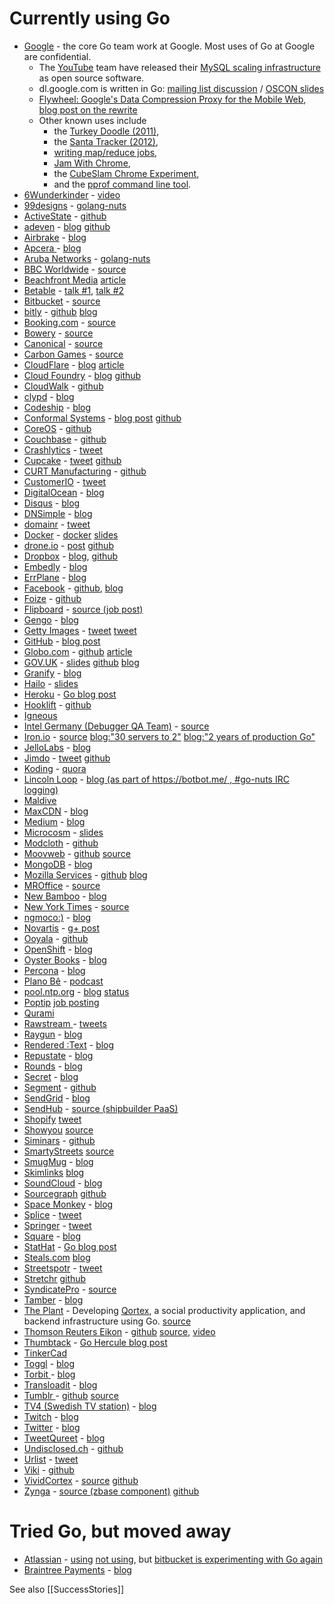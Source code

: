 # Currently using Go

  * [Google](http://google.com/) - the core Go team work at Google. Most uses of Go at Google are confidential. 
    * The [YouTube](http://youtube.com/) team have released their [MySQL scaling infrastructure](https://github.com/youtube/vitess) as open source software.
    * dl.google.com is written in Go: [mailing list discussion](https://groups.google.com/forum/?fromgroups=#!topic/golang-nuts/BNUNbKSypE0) / [OSCON slides](http://talks.golang.org/2013/oscon-dl.slide#1)
    * [Flywheel: Google's Data Compression Proxy for the Mobile Web](http://research.google.com/pubs/pub43447.html), [blog post on the rewrite](http://matt-welsh.blogspot.co.uk/2013/08/rewriting-large-production-system-in-go.html)
    * Other known uses include 
      * the [Turkey Doodle (2011)](http://blog.golang.org/2011/12/from-zero-to-go-launching-on-google.html),
      * the [Santa Tracker (2012)](https://www.youtube.com/watch?v=fc25ihfXhbg),
      * [writing map/reduce jobs](http://simplystatistics.org/2013/02/15/interview-with-nick-chamandy-statistician-at-google/),
      * [Jam With Chrome](http://www.jamwithchrome.com/technology),
      * the [CubeSlam Chrome Experiment](https://code.google.com/p/cubeslam/),
      * and the [pprof command line tool](https://codereview.appspot.com/153750043/).
  * [6Wunderkinder](http://www.6wunderkinder.com/) - [video](https://www.youtube.com/watch?v=sVpMc0hwqps)
  * [99designs](http://www.99designs.com) - [golang-nuts](https://groups.google.com/d/msg/golang-nuts/eeAmkzaRt-w/rmxBZszJUCcJ)
  * [ActiveState](http://www.activestate.com) - [github](https://github.com/activestate)
  * [adeven](http://www.adeven.com) - [blog](http://big-elephants.com/2012-10/deploying-go-with-capistrano/) [github](https://github.com/adeven)
  * [Airbrake](http://airbrake.io/) - [blog](http://blog.airbrake.io/status/planned-airbrake-migration-love-go-love-riak/)
  * [Apcera ](http://www.apcera.com) - [blog](http://gigaom.com/2012/09/13/will-go-be-the-new-go-to-programming-language/)
  * [Aruba Networks](http://www.arubanetworks.com/) - [golang-nuts](https://groups.google.com/d/msg/golang-nuts/M2koiSyoF6E/8rUujT5RCwEJ)
  * [BBC Worldwide](http://www.bbcworldwide.com/) - [source](http://www.quora.com/Go-programming-language/Is-Google-Go-ready-for-production-use/answer/Kunal-Anand)
  * [Beachfront Media](http://www.beachfrontmedia.com) [article](http://arstechnica.com/information-technology/2013/05/my-favorite-programming-language-googles-go-has-some-coders-raving/)
  * [Betable](https://betable.com) - [talk #1](http://rcrowley.org/talks/surge-2013.html), [talk #2](http://rcrowley.org/talks/strange-loop-2013.html)
  * [Bitbucket](https://bitbucket.org/) - [source](http://www.reddit.com/r/golang/comments/1pjn0k/bitbucket_hiccup_reveals_go_usage/)
  * [bitly](http://bit.ly) - [github](https://github.com/bitly/nsq) [blog](http://word.bitly.com/post/33232969144/nsq)
  * [Booking.com](http://booking.com) - [source](http://www.techworld.com/careers/perl-developers-dispel-doubts-about-codes-longevity-3599357/)
  * [Bowery](http://bowery.io/) - [source](http://bowery.io/blog/posts/2014/09/30/shared-libraries-at-bowery.html)
  * [Canonical](http://canonical.com/) - [source](http://www.youtube.com/watch?v=7QDVRowyUQA)
  * [Carbon Games](http://carbongames.com/) - [source](http://carbongames.com/opensource.html#the_go_programming_language_bsd)
  * [CloudFlare](http://www.cloudflare.com/) - [blog](http://blog.cloudflare.com/go-at-cloudflare) [article](http://arstechnica.com/information-technology/2013/02/cloudflare-blows-hole-in-laws-of-web-physics-with-go-and-railgun/)
  * [Cloud Foundry](http://www.cloudfoundry.com) - [blog](http://pivotallabs.com/a-rubyist-learning-go-a-basic-go-program/) [github](https://github.com/cloudfoundry)
  * [CloudWalk](https://www.cloudwalk.io) - [github](https://github.com/cloudwalkio/)
  * [clypd](http://www.clypd.com) - [blog](http://www.clypd.com/getting-to-go/)
  * [Codeship](http://codeship.com) - [blog](http://blog.codeship.com/creating-fakes-in-go-with-channels/)
  * [Conformal Systems](http://www.conformal.com) - [blog post](https://blog.cyphertite.com/go-at-conformal/) [github](https://github.com/conformal)
  * [CoreOS](https://coreos.com/) - [github](https://github.com/coreos/)
  * [Couchbase](http://www.couchbase.com/) - [github](https://github.com/couchbaselabs)
  * [Crashlytics](http://try.crashlytics.com/) - [tweet](https://twitter.com/brianhatfield/status/360866306276327424)
  * [Cupcake](https://cupcake.io) - [tweet](https://jonathan.cupcake.is/posts/QweOXcW6rmbdj16aXlEdNA) [github](https://github.com/cupcake)
  * [CURT Manufacturing](https://www.curtmfg.com) - [github](https://github.com/curt-labs/) 
  * [CustomerIO](http://www.customer.io) - [tweet](https://twitter.com/jrallison/status/365560974251540481)
  * [DigitalOcean](http://www.digitalocean.com/) - [blog](http://www.digitalocean.com/company/blog/get-your-development-team-started-with-go/)
  * [Disqus](http://disqus.com/) - [blog](http://blog.disqus.com/post/51155103801/trying-out-this-go-thing)
  * [DNSimple](https://dnsimple.com/) - [blog](http://blog.dnsimple.com/a-golang-redirection-service/)
  * [domainr](http://domai.nr/) - [tweet](https://twitter.com/rr/status/368988340848037889)
  * [Docker](https://www.docker.com/) - [docker](https://github.com/docker/docker) [slides](http://www.slideshare.net/jpetazzo/docker-and-go-why-did-we-decide-to-write-docker-in-go)
  * [drone.io](http://drone.io) - [post](https://groups.google.com/d/msg/golang-nuts/Lo7KP3rWP3o/GvNju75FgPIJ) [github](https://github.com/drone)
  * [Dropbox](http://www.dropbox.com) - [blog](https://tech.dropbox.com/2014/07/open-sourcing-our-go-libraries/), [github](https://github.com/dropbox/godropbox)
  * [Embedly](http://embed.ly) - [blog](http://blog.embed.ly/post/45149878472/167857590)
  * [ErrPlane](http://www.errplane.com) - [blog](http://techcrunch.com/2013/03/18/errplane-performance-monitoring-and-alert-service-for-web-apps/)
  * [Facebook](https://facebook.com) - [github](https://github.com/facebookgo/), [blog](http://blog.parse.com/learn/how-we-moved-our-api-from-ruby-to-go-and-saved-our-sanity/)
  * [Foize](https://www.foize.com) - [github](https://github.com/foize/)
  * [Flipboard](http://www.flipboard.com)  - [source (job post)](https://news.ycombinator.com/item?id=6140956)
  * [Gengo](http://www.gengo.com)  - [blog](http://blog.gengo.com/go-gengo/)
  * [Getty Images](http://www.gettyimages.com) - [tweet](https://twitter.com/TrevorBramble/status/441372661336113152) [tweet](https://twitter.com/ickypop/status/441470245492908032)
  * [GitHub](https://github.com) - [blog post](http://techno-weenie.net/2013/11/2/key-value-logs-in-go/)
  * [Globo.com](http://www.globo.com) - [github](https://github.com/globocom) [article](http://www.wired.com/wiredenterprise/2013/03/tsuru/)
  * [GOV.UK](http://www.gov.uk) - [slides](https://speakerdeck.com/nickstenning/http-building-a-new-router-for-gov-dot-uk) [github](https://github.com/alphagov/router) [blog](https://gdstechnology.blog.gov.uk/2013/12/05/building-a-new-router-for-gov-uk/)
  * [Granify](http://granify.com/) - [blog](http://leonsbox.com/blog/2013/06/04/improving-testing-by-using-real-traffic-from-production/)
  * [Hailo](http://www.hailocab.com) - [slides](https://speakerdeck.com/mattheath/youre-good-to-go)
  * [Heroku](http://heroku.com/) - [Go blog post](http://blog.golang.org/2011/04/go-at-heroku.html)
  * [Hooklift](https://github.com/hooklift) - [github](https://github.com/hooklift)
  * [Igneous](http://www.igneous.io/)
  * [Intel Germany (Debugger QA Team)](http://www.intel.com) - [source](http://www.reddit.com/r/golang/comments/16qw6x/the_intel_debugger_qa_team_in_germany_ulm_is/)
  * [Iron.io](http://iron.io/) - [source](http://www.youtube.com/watch?v=kKQLhGZVN4A) [blog:"30 servers to 2"](http://blog.iron.io/2013/03/how-we-went-from-30-servers-to-2-go.html) [blog:"2 years of production Go"](http://blog.iron.io/2013/08/go-after-2-years-in-production.html)
  * [JelloLabs](http://www.jellolabs.com) - [blog](http://www.jellolabs.com/blog/why-golang-is-ready-for-early-stage-startups.html)
  * [Jimdo](http://www.jimdo.com) - [tweet](https://twitter.com/mlafeldt/status/351661314017476608) [github](https://github.com/jimdo)
  * [Koding](http://www.koding.com) - [quora](http://www.quora.com/Node-js/Why-did-Koding-switch-from-Node-js-to-Go)
  * [Lincoln Loop](http://lincolnloop.com/) - [blog (as part of https://botbot.me/ , #go-nuts IRC logging)](http://lincolnloop.com/blog/djangonaut-building-webapp-go-gorilla/)
  * [Maldive](https://www.maldive.com)
  * [MaxCDN](http://www.maxcdn.com) - [blog](http://blog.maxcdn.com/learned-stop-worrying-love-logs/)
  * [Medium](https://medium.com) - [blog](https://medium.com/medium-eng/how-medium-goes-social-b7dbefa6d413)
  * [Microcosm](http://www.microco.sm) - [slides](https://speakerdeck.com/mattcottingham/building-an-api-with-go-at-microco-dot-sm)
  * [Modcloth](http://www.modcloth.com) - [github](https://github.com/modcloth-labs)
  * [Moovweb](http://www.moovweb.com) - [github](https://github.com/moovweb) [source](https://groups.google.com/forum/#!topic/golang-nuts/MeiTNnGhLg8/discussion)
  * [MongoDB](http://www.mongodb.com) - [blog](http://blog.mongodb.org/post/51643994762/go-agent-go)
  * [Mozilla Services](https://github.com/mozilla-services) - [github](https://github.com/mozilla-services/heka) [blog](https://blog.mozilla.org/services/2013/04/30/introducing-heka/)
  * [MROffice](http://mroffice.org/) - [source](http://www.youtube.com/watch?v=7QDVRowyUQA)
  * [New Bamboo](http://www.new-bamboo.co.uk) - [blog](http://blog.new-bamboo.co.uk/2013/09/17/micro-network-daemons-in-go)
  * [New York Times](http://nyt.com/) - [source](http://open.blogs.nytimes.com/2014/07/10/emr-streaming-in-go/?_php=true&_type=blogs&_r=0)
  * [ngmoco:)](http://ngmoco.com/) - [blog](http://ngenuity.ngmoco.com/2012/01/introducing-falcore-and-timber.html)
  * [Novartis](http://www.novartis.com) - [g+ post](https://plus.google.com/114945221884326152379/posts/d1SVaqkRyTL)
  * [Ooyala](http://www.ooyala.com/) - [github](https://github.com/ooyala/)
  * [OpenShift](https://www.openshift.com/) - [blog](http://blog.gopheracademy.com/birthday-bash-2014/openshift-3-old-dogs-new-tricks/)
  * [Oyster Books](https://www.oysterbooks.com/) - [blog](http://engineering.oysterbooks.com/post/79458380259/resizing-images-on-the-fly-with-go)
  * [Percona](http://www.percona.com) - [blog](http://www.mysqlperformanceblog.com/2014/05/14/tips-benchmarking-go-mysql/)
  * [Plano Bê](https://www.planobe.com.br) - [podcast](http://www.grokpodcast.com/2013/07/17/episodio-95-golang/)
  * [pool.ntp.org](http://pool.ntp.org/) - [blog](http://news.ntppool.org/2012/10/new-dns-server.html) [status](http://dns-status.ntppool.org/)
  * [Poptip](https://poptip.com/) [job posting](https://groups.google.com/d/msg/golang-nuts/cQ0uuLCcQQQ/4nNm_YYh_l4J)
  * [Qurami](http://www.qurami.com)
  * [Rawstream ](http://www.rawstream.com) - [tweets](https://twitter.com/brianazzopardi/status/387920069327872000)
  * [Raygun](http://raygun.io) - [blog](http://raygun.io/blog/2013/11/5-reasons-go-will-kick-ass-in-your-next-project/)
  * [Rendered :Text](http://renderedtext.com/) - [blog](http://renderedtext.com/blog/2013/08/28/building-our-first-app-in-go/)
  * [Repustate](http://www.repustate.com) - [blog](http://blog.repustate.com/migrating-code-from-python-to-golang-what-you-need-to-know/2013/04/23/)
  * [Rounds](http://www.rounds.com) - [blog](http://www.rounds.com/blog/joys-affordable-concurrency/)
  * [Secret](https://www.secret.ly/) - [blog](https://medium.com/secret-den/12ab82fda29f)
  * [Segment](https://segment.com/) - [github](https://github.com/segmentio?query=go)
  * [SendGrid](http://sendgrid.com/) - [blog](http://sendgrid.com/blog/convince-company-go-golang/)
  * [SendHub](https://www.sendhub.com/) - [source (shipbuilder PaaS)](http://shipbuilder.io/)
  * [Shopify](http://www.shopify.com) [tweet](https://twitter.com/burkelibbey/status/312328030670450688)
  * [Showyou](http://www.showyou.com) [source](https://plus.google.com/101522949595361604155/posts/8n4CSePMwgV)
  * [Siminars](http://siminars.com) - [github](https://github.com/simversity)
  * [SmartyStreets](http://smartystreets.com) [source](http://mwholt.com/autocomplete#technical)
  * [SmugMug](http://www.smugmug.com/) - [blog](http://sorcery.smugmug.com/2012/04/06/deriving-json-types-in-go/)
  * [Skimlinks](http://www.skimlinks.com) [blog](https://speakerdeck.com/rjohnsondev/go-at-skimlinks)
  * [SoundCloud](http://soundcloud.com) - [blog](http://backstage.soundcloud.com/2012/07/go-at-soundcloud/)
  * [Sourcegraph](https://sourcegraph.com) [github](https://github.com/sourcegraph)
  * [Space Monkey](http://www.spacemonkey.com) - [blog](https://www.spacemonkey.com/blog/posts/go-space-monkey)
  * [Splice](http://splice.com) - [tweet](https://twitter.com/mattetti/status/387935640513683456)
  * [Springer](http://joinit.springer.com) - [tweet](https://twitter.com/quii/status/575647166091370497)
  * [Square](http://www.squareup.com) - [blog](http://corner.squareup.com/2014/05/evaluating-go-frameworks.html)
  * [StatHat](http://stathat.com/) - [Go blog post](http://blog.golang.org/2011/12/building-stathat-with-go.html)
  * [Steals.com](http://steals.com) [blog](http://blog.gopheracademy.com/day-15-shopping-with-go)
  * [Streetspotr](http://streetspotr.com) - [tweet](https://twitter.com/thcyron/status/372350650580865024)
  * [Stretchr](http://stretchr.com/) [github](https://github.com/stretchrcom)
  * [SyndicatePro](http://syndicatepro.com/) - [source](https://groups.google.com/d/msg/golang-nuts/eeAmkzaRt-w/rHpoRAGeLD8J)
  * [Tamber](http://www.tamber.com/) - [blog](http://www.tamber.com/posts/ferret.html)
  * [The Plant](http://theplant.jp) - Developing [Qortex](http://qortex.com), a social productivity application, and backend infrastructure using Go. [source](http://theplant.jp/en/about)
  * [Thomson Reuters Eikon](https://github.com/ThomsonReutersEikon) - [github](https://github.com/ThomsonReutersEikon) [source](https://groups.google.com/forum/?fromgroups#!topic/golang-nuts/ikt3hcIqicA), [video](https://www.youtube.com/watch?v=mDTg1dLUqBE)
  * [Thumbtack](http://thumbtack.com) - [Go Hercule blog post](http://www.thumbtack.com/engineering/go-hercule/)
  * [TinkerCad](http://tinkercad.com/)
  * [Toggl](http://www.toggl.com) - [blog](http://blog.toggl.com/2012/09/moving-to-go/)
  * [Torbit ](http://www.torbit.com) - [blog](http://torbit.com/blog/2013/02/19/big-data-at-torbit/)
  * [Transloadit](https://transloadit.com) - [blog](https://transloadit.com/blog/2014/11/releasing-our-new-go-sdk/)
  * [Tumblr ](http://www.tumblr.com) - [github](https://github.com/tumblr/gocircuit) [source](https://groups.google.com/forum/?fromgroups=#!topic/golang-nuts/qelU5Lrq-uA)
  * [TV4 (Swedish TV station)](http://www.tv4.se/) - [blog](http://http.tv4.se/2014/12/04/tv4-tech-peter-hellberg-kristian-saebdal-tv4-vara-topplistor-i-go/) 
  * [Twitch](http://www.twitch.tv/) - [blog](http://blog.twitch.tv/2014/04/technically-speaking-group-chat-and-general-chat-engineering/)
  * [Twitter](https://twitter.com) - [blog](https://blog.twitter.com/2015/handling-five-billion-sessions-a-day-in-real-time)
  * [TweetQureet](http://qureet.com) - [blog](http://www.qureet.com/blog/golang-technology-stack/)
  * [Undisclosed.ch](https://undisclosed.ch/) - [github](https://github.com/xoba/goutil)
  * [Urlist](http://urli.st/) - [tweet](https://twitter.com/ScintillaLuz/status/364767411750174720)
  * [Viki](http://www.viki.com/) - [github](https://github.com/viki-org/)
  * [VividCortex](https://vividcortex.com/) - [source](https://vividcortex.com/jobs/) [github](https://github.com/VividCortex/)
  * [Zynga](http://www.zynga.com) - [source (zbase component)](http://code.zynga.com/2013/08/zbase-a-high-performance-elastic-distributed-key-value-store/) [github](https://github.com/zbase)


# Tried Go, but moved away
  * [Atlassian](http://atlassian.com/) - [using](http://www.youtube.com/watch?v=7QDVRowyUQA) [not using](http://news.ycombinator.com/item?id=4159654), but  [bitbucket is experimenting with Go again](https://twitter.com/nperson/status/395553183201628160/photo/1)
  * [Braintree Payments](http://braintreepayments.com) - [blog](https://www.braintreepayments.com/braintrust/gotchas-irritants-and-warts-in-go-web-development)


See also [[SuccessStories]]